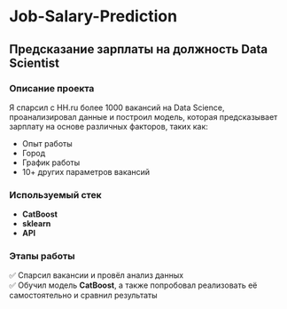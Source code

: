 # Job-Salary-Prediction

## Предсказание зарплаты на должность Data Scientist

### Описание проекта
Я спарсил с HH.ru более 1000 вакансий на Data Science, проанализировал данные и построил модель, 
которая предсказывает зарплату на основе различных факторов, таких как:
- Опыт работы
- Город
- График работы
- 10+ других параметров вакансий

### Используемый стек
- **CatBoost**
- **sklearn**
- **API**

### Этапы работы
✅ Спарсил вакансии и провёл анализ данных  
✅ Обучил модель **CatBoost**, а также попробовал реализовать её самостоятельно и сравнил результаты
